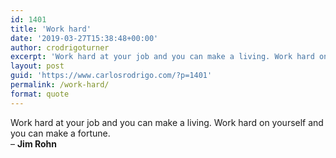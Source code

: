 ```yaml
---
id: 1401
title: 'Work hard'
date: '2019-03-27T15:38:48+00:00'
author: crodrigoturner
excerpt: 'Work hard at your job and you can make a living. Work hard on yourself and you can make a fortune. - Jim Rohn'
layout: post
guid: 'https://www.carlosrodrigo.com/?p=1401'
permalink: /work-hard/
format: quote
---
```


Work hard at your job and you can make a living. Work hard on yourself and you can make a fortune.  
– **Jim Rohn**